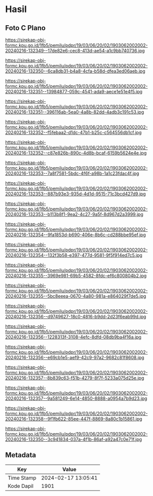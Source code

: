 # Hasil

## Foto C Plano

https://sirekap-obj-formc.kpu.go.id/1fb5/pemilu/pdpr/19/03/06/20/02/1903062002002-20240216-132349--17de82e6-cec8-413d-ae54-a1c9bb740736.jpg

https://sirekap-obj-formc.kpu.go.id/1fb5/pemilu/pdpr/19/03/06/20/02/1903062002002-20240216-132350--6ca8db31-b4a8-4cfa-b58d-dfea3ed06aeb.jpg

https://sirekap-obj-formc.kpu.go.id/1fb5/pemilu/pdpr/19/03/06/20/02/1903062002002-20240216-132351--13984877-059c-4541-ada9-aece1e51e4f5.jpg

https://sirekap-obj-formc.kpu.go.id/1fb5/pemilu/pdpr/19/03/06/20/02/1903062002002-20240216-132351--396116ab-5ea0-4a8b-82dd-4adb3c191c53.jpg

https://sirekap-obj-formc.kpu.go.id/1fb5/pemilu/pdpr/19/03/06/20/02/1903062002002-20240216-132352--f5febaa2-d1dc-47b1-b25c-c564556db1cf.jpg

https://sirekap-obj-formc.kpu.go.id/1fb5/pemilu/pdpr/19/03/06/20/02/1903062002002-20240216-132352--c87e826b-890c-4d8b-bcaf-6159b5624e4e.jpg

https://sirekap-obj-formc.kpu.go.id/1fb5/pemilu/pdpr/19/03/06/20/02/1903062002002-20240216-132353--7a8f7581-5bdc-4f6f-a98b-1a1c23fdac4f.jpg

https://sirekap-obj-formc.kpu.go.id/1fb5/pemilu/pdpr/19/03/06/20/02/1903062002002-20240216-132353--887b93e3-935d-4d1d-9515-71c3bcd427d9.jpg

https://sirekap-obj-formc.kpu.go.id/1fb5/pemilu/pdpr/19/03/06/20/02/1903062002002-20240216-132353--b113b8f1-9ea2-4c27-9a5f-8d967d2a3999.jpg

https://sirekap-obj-formc.kpu.go.id/1fb5/pemilu/pdpr/19/03/06/20/02/1903062002002-20240216-132354--9fa1853d-b690-406e-8b6c-cd288bbe95ef.jpg

https://sirekap-obj-formc.kpu.go.id/1fb5/pemilu/pdpr/19/03/06/20/02/1903062002002-20240216-132354--132f3b58-e397-477d-9581-9f5f914ed7c5.jpg

https://sirekap-obj-formc.kpu.go.id/1fb5/pemilu/pdpr/19/03/06/20/02/1903062002002-20240216-132355--3969e981-69b5-4582-8fdc-ef6c800804b2.jpg

https://sirekap-obj-formc.kpu.go.id/1fb5/pemilu/pdpr/19/03/06/20/02/1903062002002-20240216-132355--5bc8eeea-0670-4a80-981a-e864029f7de5.jpg

https://sirekap-obj-formc.kpu.go.id/1fb5/pemilu/pdpr/19/03/06/20/02/1903062002002-20240216-132356--d9749627-18c0-4816-b9dd-2d23f6eab99d.jpg

https://sirekap-obj-formc.kpu.go.id/1fb5/pemilu/pdpr/19/03/06/20/02/1903062002002-20240216-132356--1228313f-3108-4efc-8dfd-08db9ba4f16a.jpg

https://sirekap-obj-formc.kpu.go.id/1fb5/pemilu/pdpr/19/03/06/20/02/1903062002002-20240216-132356--e69cb1e5-aef9-42c9-97a2-9682c81f8608.jpg

https://sirekap-obj-formc.kpu.go.id/1fb5/pemilu/pdpr/19/03/06/20/02/1903062002002-20240216-132357--8b839c63-f51b-4279-8f7f-5233a075d25e.jpg

https://sirekap-obj-formc.kpu.go.id/1fb5/pemilu/pdpr/19/03/06/20/02/1903062002002-20240216-132357--9a581249-6e14-4850-8888-a0954a7b9d23.jpg

https://sirekap-obj-formc.kpu.go.id/1fb5/pemilu/pdpr/19/03/06/20/02/1903062002002-20240216-132358--9f1fb622-85ee-447f-8869-8a80c1b15861.jpg

https://sirekap-obj-formc.kpu.go.id/1fb5/pemilu/pdpr/19/03/06/20/02/1903062002002-20240216-132350--3c941834-037a-4f1b-86af-a92a47c0e71f.jpg


## Metadata

| Key        | Value               |
| ---------- | ------------------- |
| Time Stamp | 2024-02-17 13:05:41 |
| Kode Dapil | 1901                |



